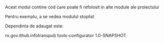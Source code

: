Acest modul contine cod care poate fi refolosit in alte module ale proiectului

Pentru exemplu, a se vedea modulul stoplist

Dependinta de adaugat este:

<!-- ro.gov.ithub.infotranspub.tools.configurator API -->
<dependency>
  <groupId>ro.gov.ithub.infotranspub</groupId>
  <artifactId>tools-configurator</artifactId>
  <version>1.0-SNAPSHOT</version>
</dependency>
